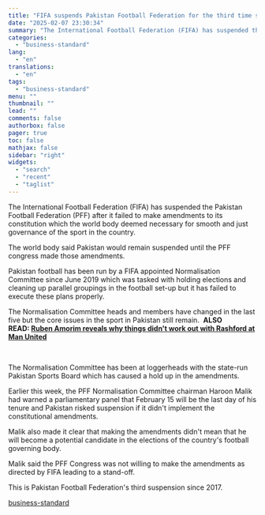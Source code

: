 ```yaml
---
title: "FIFA suspends Pakistan Football Federation for the third time since 2017"
date: "2025-02-07 23:30:34"
summary: "The International Football Federation (FIFA) has suspended the Pakistan Football Federation (PFF) after it failed to make amendments to its constitution which the world body deemed necessary for smooth and just governance of the sport in the country. The world body said Pakistan would remain suspended until the PFF congress..."
categories:
  - "business-standard"
lang:
  - "en"
translations:
  - "en"
tags:
  - "business-standard"
menu: ""
thumbnail: ""
lead: ""
comments: false
authorbox: false
pager: true
toc: false
mathjax: false
sidebar: "right"
widgets:
  - "search"
  - "recent"
  - "taglist"
---
```


The International Football Federation (FIFA) has suspended the Pakistan Football Federation (PFF) after it failed to make amendments to its constitution which the world body deemed necessary for smooth and just governance of the sport in the country.

The world body said Pakistan would remain suspended until the PFF congress made those amendments.

Pakistan football has been run by a FIFA appointed Normalisation Committee since June 2019 which was tasked with holding elections and cleaning up parallel groupings in the football set-up but it has failed to execute these plans properly.

The Normalisation Committee heads and members have changed in the last five but the core issues in the sport in Pakistan still remain. 
**ALSO READ: [Ruben Amorim reveals why things didn't work out with Rashford at Man United](https://www.business-standard.com/sports/football-news/ruben-amorim-reveals-why-things-didn-t-work-out-with-rashford-at-man-united-125020700903_1.html)**

 

The Normalisation Committee has been at loggerheads with the state-run Pakistan Sports Board which has caused a hold up in the amendments.

Earlier this week, the PFF Normalisation Committee chairman Haroon Malik had warned a parliamentary panel that February 15 will be the last day of his tenure and Pakistan risked suspension if it didn't implement the constitutional amendments.

Malik also made it clear that making the amendments didn't mean that he will become a potential candidate in the elections of the country's football governing body.

Malik said the PFF Congress was not willing to make the amendments as directed by FIFA leading to a stand-off.

This is Pakistan Football Federation's third suspension since 2017.

[business-standard](https://www.business-standard.com/sports/football-news/fifa-suspends-pakistan-football-federation-for-the-third-time-since-2017-125020700724_1.html)
